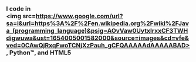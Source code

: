 ### I code in <div><img src=https://www.google.com/url?sa=i&url=https%3A%2F%2Fen.wikipedia.org%2Fwiki%2FJava_(programming_language)&psig=AOvVaw0UytxIrxxCF3TWHdigwuwa&ust=1654005001582000&source=images&cd=vfe&ved=0CAwQjRxqFwoTCNjXzPauh_gCFQAAAAAdAAAAABAD></div>, Python™, and HTML5


<!--
**bitcoder-java/bitcoder-java** is a ✨ _special_ ✨ repository because its `README.md` (this file) appears on your GitHub profile.

Here are some ideas to get you started:

- 🔭 I’m currently working on ...
- 🌱 I’m currently learning ...
- 👯 I’m looking to collaborate on ...
- 🤔 I’m looking for help with ...
- 💬 Ask me about ...
- 📫 How to reach me: ...
- 😄 Pronouns: ...
- ⚡ Fun fact: ...
-->
